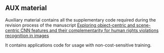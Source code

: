 ## AUX material

Auxiliary material contains all the supplementary code required during the revision process of the manuscript
[Exploring object-centric and scene-centric CNN features and their complementarity for human rights violations recognition in images](https://arxiv.org/pdf/1805.04714.pdf)

It contains applications code for usage with non-cost-sensitive training.
